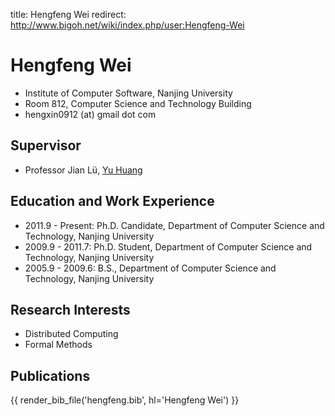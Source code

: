 title: Hengfeng Wei
redirect: http://www.bigoh.net/wiki/index.php/user:Hengfeng-Wei

# Hengfeng Wei


* Institute of Computer Software, Nanjing University
* Room 812, Computer Science and Technology Building
* hengxin0912 (at) gmail dot com


## Supervisor

* Professor Jian Lü, [Yu Huang](http://cs.nju.edu.cn/yuhuang/ "Yu Huang")

## Education and Work Experience

* 2011.9 - Present: Ph.D. Candidate, Department of Computer Science and Technology, Nanjing University
* 2009.9 - 2011.7: Ph.D. Student, Department of Computer Science and Technology, Nanjing University
* 2005.9 - 2009.6: B.S., Department of Computer Science and Technology, Nanjing University


## Research Interests

* Distributed Computing
* Formal Methods

## Publications

{{ render_bib_file('hengfeng.bib', hl='Hengfeng Wei') }}

